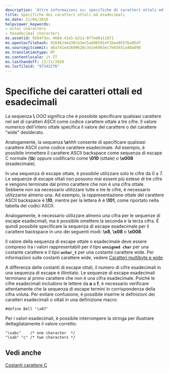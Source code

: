 ```yaml
---
description: 'Altre informazioni su: specifiche di caratteri ottali ed esadecimali'
title: Specifiche dei caratteri ottali ed esadecimali
ms.date: 11/04/2016
helpviewer_keywords:
- octal characters
- hexadecimal characters
ms.assetid: 9264f3ec-46b8-41a5-b21a-8f7ed0a11871
ms.openlocfilehash: 91646244a30cb3ec5ad965914f1bee855fba05d7
ms.sourcegitcommit: d6af41e42699628c3e2e6063ec7b03931a49a098
ms.translationtype: MT
ms.contentlocale: it-IT
ms.lasthandoff: 12/11/2020
ms.locfileid: "97243276"
---
```

# <a name="octal-and-hexadecimal-character-specifications"></a>Specifiche dei caratteri ottali ed esadecimali

La sequenza **\\** <em>OOO</em> significa che è possibile specificare qualsiasi carattere nel set di caratteri ASCII come codice carattere ottale a tre cifre. Il valore numerico dell'intero ottale specifica il valore del carattere o del carattere "wide" desiderato.

Analogamente, la sequenza **\x**<em>hhh</em> consente di specificare qualsiasi carattere ASCII come codice carattere esadecimale. Ad esempio, è possibile immettere il carattere ASCII backspace come sequenza di escape C normale (**\b**) oppure codificarlo come **\010** (ottale) o **\x008** (esadecimale).

In una sequenza di escape ottale, è possibile utilizzare solo le cifre da 0 a 7. Le sequenze di escape ottali non possono mai essere più estese di tre cifre e vengono terminate dal primo carattere che non è una cifra ottale. Sebbene non sia necessario utilizzare tutte e tre le cifre, è necessario utilizzarne almeno una. Ad esempio, la rappresentazione ottale del carattere ASCII backspace è **\10**, mentre per la lettera A è **\101**, come riportato nella tabella dei codici ASCII.

Analogamente, è necessario utilizzare almeno una cifra per le sequenze di escape esadecimali, ma è possibile omettere la seconda e la terza cifra. È quindi possibile specificare la sequenza di escape esadecimale per il carattere backspace in uno dei seguenti modi: **\x8**, **\x08** o **\x008**.

Il valore della sequenza di escape ottale o esadecimale deve essere compreso tra i valori rappresentabili per il tipo **`unsigned char`** per una costante carattere e il tipo **`wchar_t`** per una costante carattere wide. Per informazioni sulle costanti carattere wide, vedere [Caratteri multibyte e wide](../c-language/multibyte-and-wide-characters.md).

A differenza delle costanti di escape ottali, il numero di cifre esadecimali in una sequenza di escape è illimitato. Le sequenze di escape esadecimali terminano al primo carattere che non è una cifra esadecimale. Poiché le cifre esadecimali includono le lettere da **a** a **f**, è necessario verificare attentamente che la sequenza di escape termini in corrispondenza della cifra voluta. Per evitare confusione, è possibile inserire le definizioni dei caratteri esadecimali o ottali in una definizione macro:

```
#define Bell '\x07'
```

Per i valori esadecimali, è possibile interrompere la stringa per illustrare dettagliatamente il valore corretto:

```
"\xabc"    /* one character  */
"\xab" "c" /* two characters */
```

## <a name="see-also"></a>Vedi anche

[Costanti carattere C](../c-language/c-character-constants.md)
